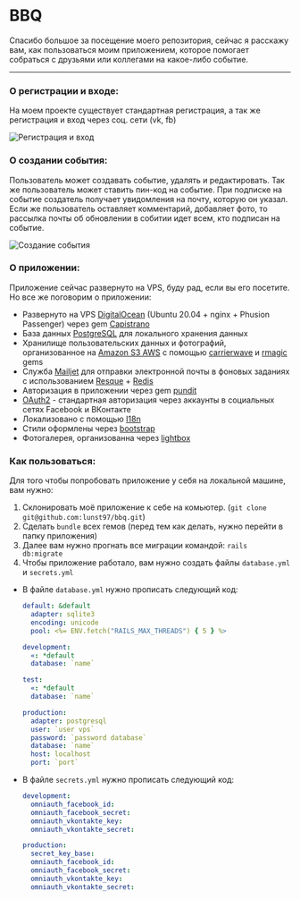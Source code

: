# BBQ
Спасибо большое за посещение моего репозитория, сейчас я расскажу вам, как пользоваться моим приложением, которое помогает собраться с друзьями или коллегами на какое-либо событие.
____

### О регистрации и входе:
На моем проекте существует стандартная регистрация, а так же регистрация и вход через соц. сети (vk, fb)

![Регистрация и вход](https://user-images.githubusercontent.com/44715875/124612827-51d21c00-de7b-11eb-948b-9d85a83b37b8.gif)

### О создании события:
Пользователь может создавать событие, удалять и редактировать. Так же пользователь может ставить пин-код на событие. При подписке на событие создатель получает увидомления на почту, которую он указал. Если же пользователь оставляет комментарий, добавляет фото, то рассылка почты об обновлении в собитии идет всем, кто подписан на событие.

![Создание события](https://user-images.githubusercontent.com/44715875/124612701-37983e00-de7b-11eb-960b-c4286add833b.gif)

### О приложении:
Приложение сейчас развернуто на VPS, буду рад, если вы его посетите. Но все же поговорим о приложении:

- Развернуто на VPS [DigitalOcean](https://www.digitalocean.com/) (Ubuntu 20.04 + nginx + Phusion Passenger) через gem [Capistrano](https://github.com/capistrano/capistrano)
- База данных [PostgreSQL](https://www.postgresql.org/) для локального хранения данных
- Хранилище пользовательских данных и фотографий, организованное на [Amazon S3 AWS](https://aws.amazon.com/ru/s3/) c помощью [carrierwave](https://github.com/carrierwaveuploader/carrierwave) и [rmagic](https://github.com/rmagick/rmagick) gems
- Служба [Mailjet](https://www.mailjet.com/) для отправки электронной почты в фоновых заданиях с использованием [Resque](https://github.com/resque/resque) + [Redis](https://redis.io/)
- Авторизация в приложении через gem [pundit](https://github.com/varvet/pundit)
- [OAuth2](https://oauth.net/2/) - стандартная авторизация через аккаунты в социальных сетях Facebook и ВКонтакте
- Локализовано с помощью [I18n](http://rusrails.ru/rails-internationalization-i18n-api)
- Стили оформлены через [bootstrap](https://getbootstrap.com/)
- Фотогалерея, организованна через [lightbox](http://ashleydw.github.io/lightbox/)

### Как пользоваться:
Для того чтобы попробовать приложение у себя на локальной машине, вам нужно:
1. Склонировать моё приложение к себе на комьютер. (`git clone git@github.com:lunst97/bbq.git`)
2. Сделать `bundle` всех гемов (перед тем как делать, нужно перейти в папку приложения) 
3. Далее вам нужно прогнать все миграции командой: `rails db:migrate`
4. Чтобы приложение работало, вам нужно создать файлы `database.yml` и `secrets.yml`
- В файле `database.yml` нужно прописать следующий код:
  
  ```yml
  default: &default
    adapter: sqlite3
    encoding: unicode
    pool: <%= ENV.fetch("RAILS_MAX_THREADS") { 5 } %>

  development:
    «: *default
    database: `name`
  
  test:
    «: *default
    database: `name`

  production:
    adapter: postgresql
    user: `user vps`
    password: `password database`
    database: `name`
    host: localhost
    port: `port`
  ```
- В файле `secrets.yml` нужно прописать следующий код:
  ```yml
  development:
    omniauth_facebook_id: 
    omniauth_facebook_secret: 
    omniauth_vkontakte_key:
    omniauth_vkontakte_secret: 

  production:
    secret_key_base: 
    omniauth_facebook_id: 
    omniauth_facebook_secret: 
    omniauth_vkontakte_key: 
    omniauth_vkontakte_secret: 
  ```
